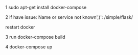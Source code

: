1
sudo apt-get install docker-compose

2
if have issue:
Name or service not known',)': /simple/flask/

restart docker


3 run
docker-compose build

4
docker-compose up
